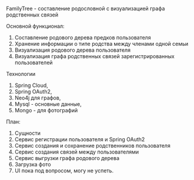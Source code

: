FamilyTree - составление родословной с визуализацией графа родственных связей

Основной функционал:
1. Составление родового дерева предков пользователя
2. Хранение информации о типе родства между членами одной семьи
3. Визуализация родового дерева пользователя
4. Визуализация графа родственных связей зарегистрированных пользователей

Технологии
1. Spring Cloud,
2. Spring OAuth2,
3. Neo4j для графов,
4. Mysql - основные данные,
5. Mongo - для фотографий

План:
1. Сущности
2. Сервис регистрации пользователя и Spring OAuth2
3. Сервис создания и сохранение родственников пользователя
4. Сервис создания связей между пользователями
5. Сервис выгрузки графа родового дерева
6. Загрузка фото
7. UI пока под вопросом, могу не успеть.